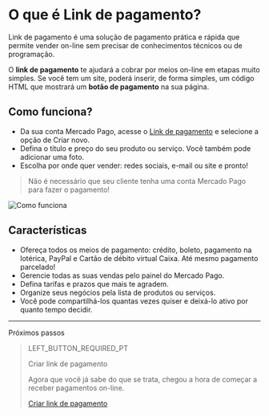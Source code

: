 # O que é Link de pagamento?

Link de pagamento é uma solução de pagamento prática e rápida que permite vender on-line sem precisar de conhecimentos técnicos ou de programação.

O **link de pagamento** te ajudará a cobrar por meios on-line em etapas muito simples.
Se você tem um site, poderá inserir, de forma simples, um código HTML que mostrará um **botão de pagamento** na sua página.

## Como funciona?
 - Da sua conta Mercado Pago, acesse o [Link de pagamento](https://www.mercadopago[FAKER][URL][DOMAIN]/tools/list) e selecione a opção de Criar novo.
 - Defina o título e preço do seu produto ou serviço. Você também pode adicionar uma foto. 
 - Escolha por onde quer vender: redes sociais, e-mail ou site e pronto! 

> Não é necessário que seu cliente tenha uma conta Mercado Pago para fazer o pagamento!

![Como funciona](/images/button/byl_criar_compartilhar.png)

## Características
 - Ofereça todos os meios de pagamento: crédito, boleto, pagamento na lotérica, PayPal e Cartão de débito virtual Caixa. Até mesmo pagamento parcelado!
 - Gerencie todas as suas vendas pelo painel do Mercado Pago.
 - Defina tarifas e prazos que mais te agradem.
 - Organize seus negócios pela lista de produtos ou serviços.
 - Você pode compartilhá-los quantas vezes quiser e deixá-lo ativo por quanto tempo decidir.

---
Próximos passos
> LEFT_BUTTON_REQUIRED_PT
>
> Criar link de pagamento
>
> Agora que você já sabe do que se trata, chegou a hora de começar a receber pagamentos on-line.
>
> [Criar link de pagamento](https://www.mercadopago[FAKER][URL][DOMAIN]/developers/pt/guides/online-payments/payment-link/create-button)